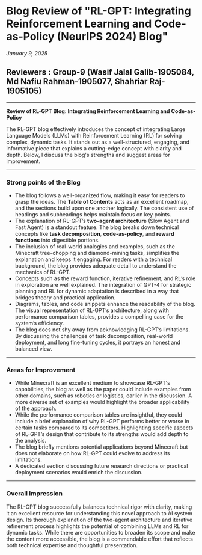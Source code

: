 # Blog Review of "RL-GPT: Integrating Reinforcement Learning and Code-as-Policy (NeurIPS 2024) Blog"

*January 9, 2025*
## Reviewers : Group-9 (Wasif Jalal Galib-1905084, Md Nafiu Rahman-1905077, Shahriar Raj-1905105)

---

**Review of RL-GPT Blog: Integrating Reinforcement Learning and Code-as-Policy**  

The RL-GPT blog effectively introduces the concept of integrating Large Language Models (LLMs) with Reinforcement Learning (RL) for solving complex, dynamic tasks. It stands out as a well-structured, engaging, and informative piece that explains a cutting-edge concept with clarity and depth. Below, I discuss the blog's strengths and suggest areas for improvement.  

---

### **Strong points of the Blog**

   + The blog follows a well-organized flow, making it easy for readers to grasp the ideas. The **Table of Contents** acts as an excellent roadmap, and the sections build upon one another logically. The consistent use of headings and subheadings helps maintain focus on key points.
   + The explanation of RL-GPT’s **two-agent architecture** (Slow Agent and Fast Agent) is a standout feature. The blog breaks down technical concepts like **task decomposition**, **code-as-policy**, and **reward functions** into digestible portions.
   + The inclusion of real-world analogies and examples, such as the Minecraft tree-chopping and diamond-mining tasks, simplifies the explanation and keeps it engaging. For readers with a technical background, the blog provides adequate detail to understand the mechanics of RL-GPT.
   + Concepts such as the reward function, iterative refinement, and RL’s role in exploration are well explained. The integration of GPT-4 for strategic planning and RL for dynamic adaptation is described in a way that bridges theory and practical application.
   + Diagrams, tables, and code snippets enhance the readability of the blog. The visual representation of RL-GPT’s architecture, along with performance comparison tables, provides a compelling case for the system’s efficiency.
   + The blog does not shy away from acknowledging RL-GPT’s limitations. By discussing the challenges of task decomposition, real-world deployment, and long fine-tuning cycles, it portrays an honest and balanced view.  

---

### **Areas for Improvement**

   + While Minecraft is an excellent medium to showcase RL-GPT's capabilities, the blog as well as the paper could include examples from other domains, such as robotics or logistics, earlier in the discussion. A more diverse set of examples would highlight the broader applicability of the approach.
   + While the performance comparison tables are insightful, they could include a brief explanation of why RL-GPT performs better or worse in certain tasks compared to its competitors. Highlighting specific aspects of RL-GPT’s design that contribute to its strengths would add depth to the analysis.
   + The blog briefly mentions potential applications beyond Minecraft but does not elaborate on how RL-GPT could evolve to address its limitations.
   + A dedicated section discussing future research directions or practical deployment scenarios would enrich the discussion.  

---

### **Overall Impression**  

The RL-GPT blog successfully balances technical rigor with clarity, making it an excellent resource for understanding this novel approach to AI system design. Its thorough explanation of the two-agent architecture and iterative refinement process highlights the potential of combining LLMs and RL for dynamic tasks. While there are opportunities to broaden its scope and make the content more accessible, the blog is a commendable effort that reflects both technical expertise and thoughtful presentation.  


